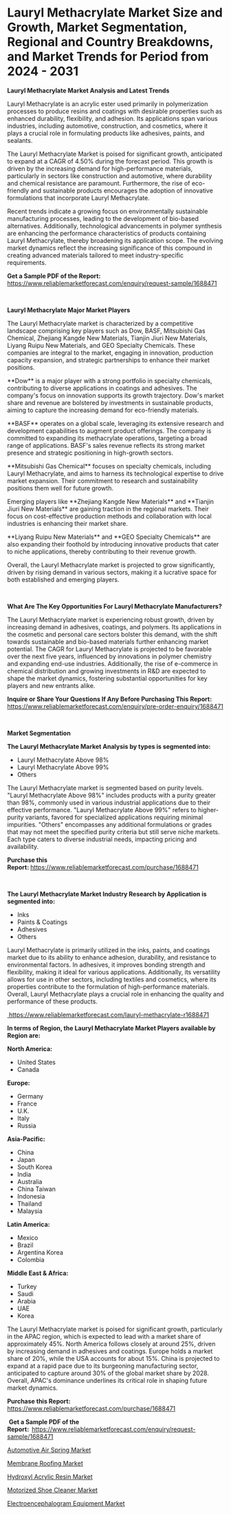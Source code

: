 <p><h1>Lauryl Methacrylate Market Size and Growth, Market Segmentation, Regional and Country Breakdowns, and Market Trends for Period from 2024 -  2031</h1></p><p><strong>Lauryl Methacrylate Market Analysis and Latest Trends</strong></p>
<p><p>Lauryl Methacrylate is an acrylic ester used primarily in polymerization processes to produce resins and coatings with desirable properties such as enhanced durability, flexibility, and adhesion. Its applications span various industries, including automotive, construction, and cosmetics, where it plays a crucial role in formulating products like adhesives, paints, and sealants.</p><p>The Lauryl Methacrylate Market is poised for significant growth, anticipated to expand at a CAGR of 4.50% during the forecast period. This growth is driven by the increasing demand for high-performance materials, particularly in sectors like construction and automotive, where durability and chemical resistance are paramount. Furthermore, the rise of eco-friendly and sustainable products encourages the adoption of innovative formulations that incorporate Lauryl Methacrylate.</p><p>Recent trends indicate a growing focus on environmentally sustainable manufacturing processes, leading to the development of bio-based alternatives. Additionally, technological advancements in polymer synthesis are enhancing the performance characteristics of products containing Lauryl Methacrylate, thereby broadening its application scope. The evolving market dynamics reflect the increasing significance of this compound in creating advanced materials tailored to meet industry-specific requirements.</p></p>
<p><strong>Get a Sample PDF of the Report:&nbsp;</strong> <a href="https://www.reliablemarketforecast.com/enquiry/request-sample/1688471?utm_campaign=1170&utm_medium=2&utm_source=Github&utm_content=ia&utm_term=06112024&utm_id=lauryl-methacrylate">https://www.reliablemarketforecast.com/enquiry/request-sample/1688471</a></p>
<p>&nbsp;</p>
<p><strong>Lauryl Methacrylate Major Market Players</strong></p>
<p><p>The Lauryl Methacrylate market is characterized by a competitive landscape comprising key players such as Dow, BASF, Mitsubishi Gas Chemical, Zhejiang Kangde New Materials, Tianjin Jiuri New Materials, Liyang Ruipu New Materials, and GEO Specialty Chemicals. These companies are integral to the market, engaging in innovation, production capacity expansion, and strategic partnerships to enhance their market positions.</p><p>**Dow** is a major player with a strong portfolio in specialty chemicals, contributing to diverse applications in coatings and adhesives. The company's focus on innovation supports its growth trajectory. Dow's market share and revenue are bolstered by investments in sustainable products, aiming to capture the increasing demand for eco-friendly materials.</p><p>**BASF** operates on a global scale, leveraging its extensive research and development capabilities to augment product offerings. The company is committed to expanding its methacrylate operations, targeting a broad range of applications. BASF's sales revenue reflects its strong market presence and strategic positioning in high-growth sectors.</p><p>**Mitsubishi Gas Chemical** focuses on specialty chemicals, including Lauryl Methacrylate, and aims to harness its technological expertise to drive market expansion. Their commitment to research and sustainability positions them well for future growth.</p><p>Emerging players like **Zhejiang Kangde New Materials** and **Tianjin Jiuri New Materials** are gaining traction in the regional markets. Their focus on cost-effective production methods and collaboration with local industries is enhancing their market share.</p><p>**Liyang Ruipu New Materials** and **GEO Specialty Chemicals** are also expanding their foothold by introducing innovative products that cater to niche applications, thereby contributing to their revenue growth.</p><p>Overall, the Lauryl Methacrylate market is projected to grow significantly, driven by rising demand in various sectors, making it a lucrative space for both established and emerging players.</p></p>
<p>&nbsp;</p>
<p><strong>What Are The Key Opportunities For Lauryl Methacrylate Manufacturers?</strong></p>
<p><p>The Lauryl Methacrylate market is experiencing robust growth, driven by increasing demand in adhesives, coatings, and polymers. Its applications in the cosmetic and personal care sectors bolster this demand, with the shift towards sustainable and bio-based materials further enhancing market potential. The CAGR for Lauryl Methacrylate is projected to be favorable over the next five years, influenced by innovations in polymer chemistry and expanding end-use industries. Additionally, the rise of e-commerce in chemical distribution and growing investments in R&D are expected to shape the market dynamics, fostering substantial opportunities for key players and new entrants alike.</p></p>
<p><strong>Inquire or Share Your Questions If Any Before Purchasing This Report:</strong> <a href="https://www.reliablemarketforecast.com/enquiry/pre-order-enquiry/1688471?utm_campaign=1170&utm_medium=2&utm_source=Github&utm_content=ia&utm_term=06112024&utm_id=lauryl-methacrylate">https://www.reliablemarketforecast.com/enquiry/pre-order-enquiry/1688471</a></p>
<p>&nbsp;</p>
<p><strong>Market Segmentation</strong></p>
<p><strong>The Lauryl Methacrylate Market Analysis by types is segmented into:</strong></p>
<p><ul><li>Lauryl Methacrylate Above 98%</li><li>Lauryl Methacrylate Above 99%</li><li>Others</li></ul></p>
<p><p>The Lauryl Methacrylate market is segmented based on purity levels. "Lauryl Methacrylate Above 98%" includes products with a purity greater than 98%, commonly used in various industrial applications due to their effective performance. "Lauryl Methacrylate Above 99%" refers to higher-purity variants, favored for specialized applications requiring minimal impurities. "Others" encompasses any additional formulations or grades that may not meet the specified purity criteria but still serve niche markets. Each type caters to diverse industrial needs, impacting pricing and availability.</p></p>
<p><strong>Purchase this Report:&nbsp;</strong><a href="https://www.reliablemarketforecast.com/purchase/1688471?utm_campaign=1170&utm_medium=2&utm_source=Github&utm_content=ia&utm_term=06112024&utm_id=lauryl-methacrylate">https://www.reliablemarketforecast.com/purchase/1688471</a></p>
<p>&nbsp;</p>
<p><strong>The Lauryl Methacrylate Market Industry Research by Application is segmented into:</strong></p>
<p><ul><li>Inks</li><li>Paints & Coatings</li><li>Adhesives</li><li>Others</li></ul></p>
<p><p>Lauryl Methacrylate is primarily utilized in the inks, paints, and coatings market due to its ability to enhance adhesion, durability, and resistance to environmental factors. In adhesives, it improves bonding strength and flexibility, making it ideal for various applications. Additionally, its versatility allows for use in other sectors, including textiles and cosmetics, where its properties contribute to the formulation of high-performance materials. Overall, Lauryl Methacrylate plays a crucial role in enhancing the quality and performance of these products.</p></p>
<p><a href="https://www.reliablemarketforecast.com/lauryl-methacrylate-r1688471?utm_campaign=1170&utm_medium=2&utm_source=Github&utm_content=ia&utm_term=06112024&utm_id=lauryl-methacrylate">&nbsp;https://www.reliablemarketforecast.com/lauryl-methacrylate-r1688471</a></p>
<p><strong>In terms of Region, the Lauryl Methacrylate Market Players available by Region are:</strong></p>
<p>
    <p> <strong> North America: </strong>
        <ul>
            <li>United States</li>
            <li>Canada</li>
        </ul>
        </p> 
    <p> <strong> Europe: </strong>
        <ul>
            <li>Germany</li>
            <li>France</li>
            <li>U.K.</li>
            <li>Italy</li>
            <li>Russia</li>
        </ul>
        </p> 
    <p> <strong> Asia-Pacific: </strong>
        <ul>
            <li>China</li>
            <li>Japan</li>
            <li>South Korea</li>
            <li>India</li>
            <li>Australia</li>
            <li>China Taiwan</li>
            <li>Indonesia</li>
            <li>Thailand</li>
            <li>Malaysia</li>
        </ul>
        </p> 
    <p> <strong> Latin America: </strong>
        <ul>
            <li>Mexico</li>
            <li>Brazil</li>
            <li>Argentina Korea</li>
            <li>Colombia</li>
        </ul>
        </p> 
    <p> <strong> Middle East & Africa: </strong>
        <ul>
            <li>Turkey</li>
            <li>Saudi</li>
            <li>Arabia</li>
            <li>UAE</li>
            <li>Korea</li>
        </ul>
    </p>
    </p>
<p><p>The Lauryl Methacrylate market is poised for significant growth, particularly in the APAC region, which is expected to lead with a market share of approximately 45%. North America follows closely at around 25%, driven by increasing demand in adhesives and coatings. Europe holds a market share of 20%, while the USA accounts for about 15%. China is projected to expand at a rapid pace due to its burgeoning manufacturing sector, anticipated to capture around 30% of the global market share by 2028. Overall, APAC's dominance underlines its critical role in shaping future market dynamics.</p></p>
<p><strong>Purchase this Report: </strong><a href="https://www.reliablemarketforecast.com/purchase/1688471?utm_campaign=1170&utm_medium=2&utm_source=Github&utm_content=ia&utm_term=06112024&utm_id=lauryl-methacrylate">https://www.reliablemarketforecast.com/purchase/1688471</a></p>
<p>&nbsp;<strong>Get a Sample PDF of the Report:&nbsp;&nbsp;</strong><a href="https://www.reliablemarketforecast.com/enquiry/request-sample/1688471?utm_campaign=1170&utm_medium=2&utm_source=Github&utm_content=ia&utm_term=06112024&utm_id=lauryl-methacrylate">https://www.reliablemarketforecast.com/enquiry/request-sample/1688471</a></p>
<p><strong></strong></p>
<p><p><a href="https://www.linkedin.com/pulse/automotive-air-spring-market-regional-outlook-competition-kj8qc?utm_campaign=1170&utm_medium=2&utm_source=Github&utm_content=ia&utm_term=06112024&utm_id=lauryl-methacrylate">Automotive Air Spring Market</a></p><p><a href="https://github.com/angilaguardtd7/Market-Research-Report-List-1/blob/main/membrane-roofing-market.md?utm_campaign=1170&utm_medium=2&utm_source=Github&utm_content=ia&utm_term=06112024&utm_id=lauryl-methacrylate">Membrane Roofing Market</a></p><p><a href="https://github.com/shanicesca7t/Market-Research-Report-List-1/blob/main/hydroxyl-acrylic-resin-market.md?utm_campaign=1170&utm_medium=2&utm_source=Github&utm_content=ia&utm_term=06112024&utm_id=lauryl-methacrylate">Hydroxyl Acrylic Resin Market</a></p><p><a href="https://issuu.com/reportprime-2/docs/motorized-shoe-cleaner-market-size-_f78710cf0ba7f8?utm_campaign=1170&utm_medium=2&utm_source=Github&utm_content=ia&utm_term=06112024&utm_id=lauryl-methacrylate">Motorized Shoe Cleaner Market</a></p><p><a href="https://issuu.com/reportprime-2/docs/electroencephalogram-equipment-mark_31d1900adca492?utm_campaign=1170&utm_medium=2&utm_source=Github&utm_content=ia&utm_term=06112024&utm_id=lauryl-methacrylate">Electroencephalogram Equipment Market</a></p></p>